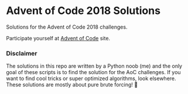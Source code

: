 # Advent of Code 2018 Solutions #

Solutions for the Advent of Code 2018 challenges.

Participate yourself at [Advent of Code](https://adventofcode.com/2018) site.

### Disclaimer ###

The solutions in this repo are written by a Python noob (me) and the only goal
of these scripts is to find the solution for the AoC challenges.
If you want to find cool tricks or super optimized algorithms, look elsewhere.
These solutions are mostly about pure brute forcing! 💪